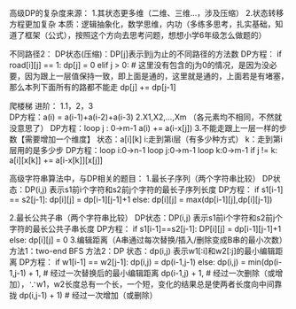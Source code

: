 高级DP的复杂度来源：
1.其状态更多维（二维、三维...，涉及压缩）
2.状态转移方程更加复杂
本质：逻辑抽象化，数学思维，内功（多练多思考，扎实基础，知道了框架（公式），按照这个方向去思考问题，想想小学6年级怎么做题的）

不同路径2：
DP状态(压缩)：DP[j]表示到j为止的不同路径的方法数
DP方程：
    if road[i][j] == 1:
        dp[j] = 0
    elif j > 0:   # 这里没有包含的j为0的情况，是因为没必要，因为跟上一层值保持一致，即上面是通的，这里就是通的，上面若是有堵塞，那么本列下面所有的路都不能走
        dp[j] += dp[j-1]

        
爬楼梯 进阶：
1.1，2，3   
    DP方程：a(i) = a(i-1)+a(i-2)+a(i-3)
2.X1,X2,...,Xm （各元素均不相同，不然就没意思了）
    DP方程：loop j : 0->m-1  a(i) += a(i-x[j])
3.不能走跟上一层一样的步数【需要增加一个维度】
    状态：a[i][k] i:走到第i层（有多少种方式） k：走到第i层用的是多少步
    DP方程：loop i:0->n-1
                loop j:0->m-1
                    loop k:0->m-1
                        if j != k:
                            a[i][x[k]] += a[i-x[k]][x[j]]

高级字符串算法中，与DP相关的题目：
1.最长子序列（两个字符串比较）
DP状态：DP(i,j) 表示s1前i个字符和s2前j个字符的最长子序列长度
DP方程：
    if s1[i-1] == s2[j-1]:
        dp[i][j] = dp[i-1][j-1]+1
    else:
        dp[i][j] = max(dp[i-1][j],dp[i][j-1])

2.最长公共子串（两个字符串比较）
DP状态：DP(i,j) 表示s1前i个字符和s2前j个字符的最长公共子串长度
DP方程：
    if s1[i-1]==s2[j-1]:
        DP[i][j] = dp[i-1][j-1]+1
    else:
        dp[i][j] = 0
3.编辑距离（A串通过每次替换/插入/删除变成B串的最小次数）
方法1：two-end BFS
方法2：DP
    状态：dp(i,j) 表示w1[:i]和w2[:j]的最小编辑距离
    DP方程：
        if w1[i-1] == w2[j-1]:
            dp(i,j) = dp(i-1,j-1)
        else:
            dp(i,j) = min(dp(i-1,j-1) + 1,   # 经过一次替换后的最小编辑距离
                          dp(i-1,j) + 1,    # 经过一次删除（或增加），∵w1，w2长度总有一个长，一个短，变化的结果总是使两者长度向中间靠拢
                          dp(i,j-1) + 1)    # 经过一次增加（或删除）